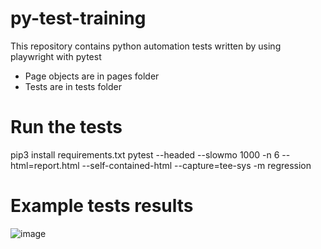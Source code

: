 # py-test-training
This repository contains python automation tests written by using playwright with pytest

* Page objects are in pages folder
* Tests are in tests folder

# Run the tests
pip3 install requirements.txt
pytest --headed --slowmo 1000 -n 6 --html=report.html --self-contained-html --capture=tee-sys -m regression


# Example tests results
![image](https://user-images.githubusercontent.com/7273568/202183161-f4cad84d-430f-4a9b-9cf9-1cdc5241d4bd.png)


